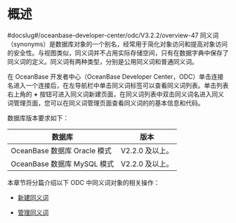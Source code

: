 概述 
=======================
#docslug#/oceanbase-developer-center/odc/V3.2.2/overview-47
同义词（synonyms）是数据库对象的一个别名，经常用于简化对象访问和提高对象访问的安全性。与视图类似，同义词并不占用实际存储空间，只有在数据字典中保存了同义词的定义。同义词有两种类型，分别是公用同义词和普通同义词。

在 OceanBase 开发者中心（OceanBase Developer Center，ODC）单击连接名进入一个连接后，在左导航栏中单击同义词标签可以查看同义词列表。单击列表右上角的 **+** 按钮可进入同义词新建页面，在同义词列表中双击同义词名进入同义词管理页面，您可以在同义词管理页面查看同义词的的基本信息和代码。

数据库版本要求如下：


|           数据库           |     版本      |
|-------------------------|-------------|
| OceanBase 数据库 Oracle 模式 | V2.2.0 及以上。 |
| OceanBase 数据库 MySQL 模式  | V2.2.0 及以上。 |



本章节将分篇介绍以下 ODC 中同义词对象的相关操作：

* [新建同义词](../../../7.client-odc-user-guide/9.client-odc-database-objects/9.client-odc-synonym-objects/2.client-odc-create-a-synonym.md)

  

* [管理同义词](../../../7.client-odc-user-guide/9.client-odc-database-objects/9.client-odc-synonym-objects/3.client-odc-manage-synonyms.md)

  



